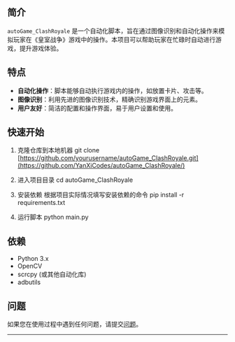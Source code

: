 
## 简介
`autoGame_ClashRoyale` 是一个自动化脚本，旨在通过图像识别和自动化操作来模拟玩家在《皇室战争》游戏中的操作。本项目可以帮助玩家在忙碌时自动进行游戏，提升游戏体验。

## 特点
- **自动化操作**：脚本能够自动执行游戏内的操作，如放置卡片、攻击等。
- **图像识别**：利用先进的图像识别技术，精确识别游戏界面上的元素。
- **用户友好**：简洁的配置和操作界面，易于用户设置和使用。

## 快速开始
1. 克隆仓库到本地机器
git clone [https://github.com/yourusername/autoGame_ClashRoyale.git](https://github.com/YanXiCodes/autoGame_ClashRoyale/)

2. 进入项目目录
cd autoGame_ClashRoyale

3. 安装依赖
根据项目实际情况填写安装依赖的命令
pip install -r requirements.txt

4. 运行脚本
python main.py


## 依赖
- Python 3.x
- OpenCV
- scrcpy (或其他自动化库)
- adbutils

## 问题
如果您在使用过程中遇到任何问题，请提交[问题](https://github.com/YanXiCodes/autoGame_ClashRoyale/issues)。

---

